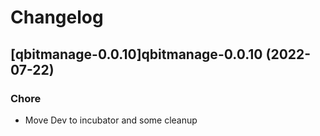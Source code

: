 # Changelog



## [qbitmanage-0.0.10]qbitmanage-0.0.10 (2022-07-22)

### Chore

- Move Dev to incubator and some cleanup
  
  